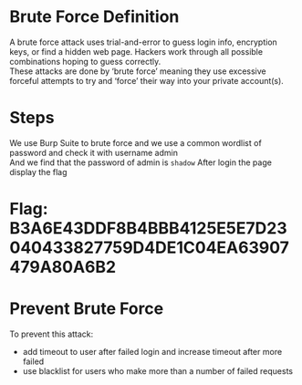 # Brute Force Definition

A brute force attack uses trial-and-error to guess login info, encryption keys, or find a hidden web page. Hackers work through all possible combinations hoping to guess correctly.  
These attacks are done by ‘brute force’ meaning they use excessive forceful attempts to try and ‘force’ their way into your private account(s).

# Steps

We use Burp Suite to brute force and we use a common wordlist of password and check it with username admin  
And we find that the password of admin is `shadow`
After login the page display the flag

# Flag: B3A6E43DDF8B4BBB4125E5E7D23040433827759D4DE1C04EA63907479A80A6B2

# Prevent Brute Force

To prevent this attack:

- add timeout to user after failed login and increase timeout after more failed
- use blacklist for users who make more than a number of failed requests
